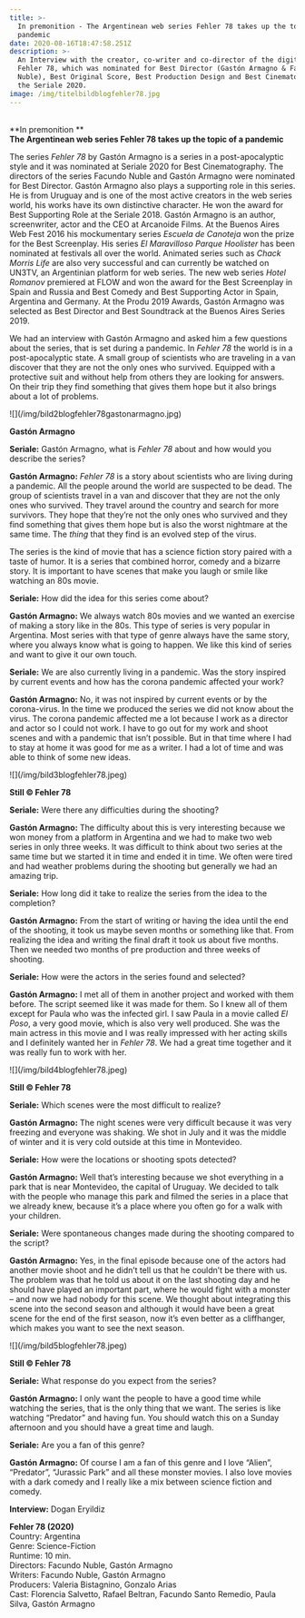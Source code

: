 ```yaml
---
title: >-
  In premonition - The Argentinean web series Fehler 78 takes up the topic of a
  pandemic
date: 2020-08-16T18:47:58.251Z
description: >-
  An Interview with the creator, co-writer and co-director of the digital series
  Fehler 78, which was nominated for Best Director (Gastón Armagno & Facundo
  Nuble), Best Original Score, Best Production Design and Best Cinematography at
  the Seriale 2020.
image: /img/titelbildblogfehler78.jpg
---
```

\
**In premonition **\
**The Argentinean web series Fehler 78 takes up the topic of a pandemic**

The series _Fehler 78_ by Gastón Armagno is a series in a post-apocalyptic style and it was nominated at Seriale 2020 for Best Cinematography. The directors of the series Facundo Nuble and Gastón Armagno were nominated for Best Director. Gastón Armagno also plays a supporting role in this series. He is from Uruguay and is one of the most active creators in the web series world, his works have its own distinctive character. He won the award for Best Supporting Role at the Seriale 2018. Gastón Armagno is an author, screenwriter, actor and the CEO at Arcanoide Films. At the Buenos Aires Web Fest 2016 his mockumentary series _Escuela de Canoteja_ won the prize for the Best Screenplay. His series _El Maravilloso Parque Hoolister_ has been nominated at festivals all over the world. Animated series such as _Chack Morris Life_ are also very successful and can currently be watched on UN3TV, an Argentinian platform for web series. The new web series _Hotel Romanov_ premiered at FLOW and won the award for the Best Screenplay in Spain and Russia and Best Comedy and Best Supporting Actor in Spain, Argentina and Germany. At the Produ 2019 Awards, Gastón Armagno was selected as Best Director and Best Soundtrack at the Buenos Aires Series 2019.

We had an interview with Gastón Armagno and asked him a few questions about the series, that is set during a pandemic. In _Fehler 78_ the world is in a post-apocalyptic state. A small group of scientists who are traveling in a van discover that they are not the only ones who survived. Equipped with a protective suit and without help from others they are looking for answers. On their trip they find something that gives them hope but it also brings about a lot of problems.

 !\[](/img/bild2blogfehler78gastonarmagno.jpg)

**Gastón Armagno**

**Seriale:** Gastón Armagno, what is _Fehler 78_ about and how would you describe the series?

**Gastón Armagno:** _Fehler 78_ is a story about scientists who are living during a pandemic. All the people around the world are suspected to be dead. The group of scientists travel in a van and discover that they are not the only ones who survived. They travel around the country and search for more survivors. They hope that they’re not the only ones who survived and they find something that gives them hope but is also the worst nightmare at the same time. The _thing_ that they find is an evolved step of the virus.

The series is the kind of movie that has a science fiction story paired with a taste of humor. It is a series that combined horror, comedy and a bizarre story. It is important to have scenes that make you laugh or smile like watching an 80s movie.

**Seriale:** How did the idea for this series come about?

**Gastón Armagno:** We always watch 80s movies and we wanted an exercise of making a story like in the 80s. This type of series is very popular in Argentina. Most series with that type of genre always have the same story, where you always know what is going to happen. We like this kind of series and want to give it our own touch.

**Seriale:** We are also currently living in a pandemic. Was the story inspired by current events and how has the corona pandemic affected your work?

**Gastón Armagno:** No, it was not inspired by current events or by the corona-virus. In the time we produced the series we did not know about the virus. The corona pandemic affected me a lot because I work as a director and actor so I could not work. I have to go out for my work and shoot scenes and with a pandemic that isn’t possible. But in that time where I had to stay at home it was good for me as a writer. I had a lot of time and was able to think of some new ideas.

!\[](/img/bild3blogfehler78.jpeg)

**Still © Fehler 78**

**Seriale:** Were there any difficulties during the shooting?

**Gastón Armagno:** The difficulty about this is very interesting because we won money from a platform in Argentina and we had to make two web series in only three weeks. It was difficult to think about two series at the same time but we started it in time and ended it in time. We often were tired and had weather problems during the shooting but generally we had an amazing trip.

**Seriale:** How long did it take to realize the series from the idea to the completion?

**Gastón Armagno:** From the start of writing or having the idea until the end of the shooting, it took us maybe seven months or something like that. From realizing the idea and writing the final draft it took us about five months. Then we needed two months of pre production and three weeks of shooting.

**Seriale:** How were the actors in the series found and selected? 

**Gastón Armagno:** I met all of them in another project and worked with them before. The script seemed like it was made for them. So I knew all of them except for Paula who was the infected girl. I saw Paula in a movie called _El Poso_, a very good movie, which is also very well produced. She was the main actress in this movie and I was really impressed with her acting skills and I definitely wanted her in _Fehler 78_. We had a great time together and it was really fun to work with her.

!\[](/img/bild4blogfehler78.jpeg)

**Still © Fehler 78**

**Seriale:** Which scenes were the most difficult to realize?

**Gastón Armagno:** The night scenes were very difficult because it was very freezing and everyone was shaking. We shot in July and it was the middle of winter and it is very cold outside at this time in Montevideo.

**Seriale:** How were the locations or shooting spots detected?

**Gastón Armagno:** Well that’s interesting because we shot everything in a park that is near Montevideo, the capital of Uruguay. We decided to talk with the people who manage this park and filmed the series in a place that we already knew, because it’s a place where you often go for a walk with your children.

**Seriale:** Were spontaneous changes made during the shooting compared to the script?

**Gastón Armagno:** Yes, in the final episode because one of the actors had another movie shoot and he didn’t tell us that he couldn’t be there with us. The problem was that he told us about it on the last shooting day and he should have played an important part, where he would fight with a monster – and now we had nobody for this scene. We thought about integrating this scene into the second season and although it would have been a great scene for the end of the first season, now it’s even better as a cliffhanger, which makes you want to see the next season.

!\[](/img/bild5blogfehler78.jpeg)

**Still © Fehler 78**

**Seriale:** What response do you expect from the series?

**Gastón Armagno:** I only want the people to have a good time while watching the series, that is the only thing that we want. The series is like watching “Predator” and having fun. You should watch this on a Sunday afternoon and you should have a great time and laugh.

**Seriale:** Are you a fan of this genre?

**Gastón Armagno:** Of course I am a fan of this genre and I love “Alien”, “Predator”, “Jurassic Park” and all these monster movies. I also love movies with a dark comedy and I really like a mix between science fiction and comedy.

**Interview:** Dogan Eryildiz

**Fehler 78 (2020)**\
Country: Argentina\
Genre: Science-Fiction\
Runtime: 10 min.\
Directors: Facundo Nuble, Gastón Armagno\
Writers: Facundo Nuble, Gastón Armagno\
Producers: Valeria Bistagnino, Gonzalo Arias\
Cast: Florencia Salvetto, Rafael Beltran, Facundo Santo Remedio, Paula Silva, Gastón Armagno
